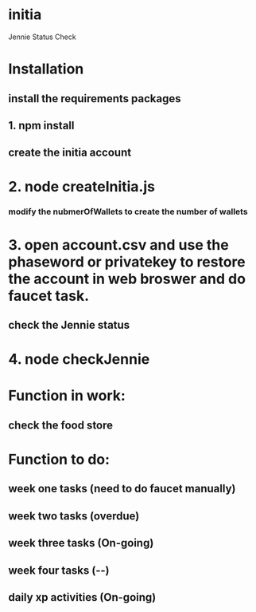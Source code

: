 # initia
Jennie Status Check 

# Installation 
## install the requirements packages
## 1. npm install  
## create the initia account
# 2. node createInitia.js
### modify the nubmerOfWallets to create the number of wallets
# 3. open account.csv and use the phaseword or privatekey to restore the account in web broswer and do faucet task. 
## check the Jennie status
# 4. node checkJennie 


# Function in work:
## check the food store 
# Function to do:
## week one tasks (need to do faucet manually)
## week two tasks (overdue)
## week three tasks (On-going)
## week four tasks (--)
## daily xp activities (On-going)
